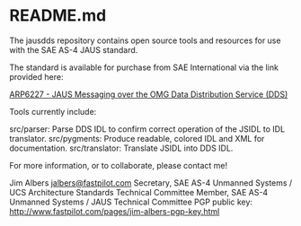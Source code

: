 # README.md

The jausdds repository contains open source tools and resources for use with the SAE AS-4 JAUS standard.

The standard is available for purchase from SAE International via the link provided here:

[ARP6227 - JAUS Messaging over the OMG Data Distribution Service (DDS)](http://standards.sae.org/arp6227/)

Tools currently include:

src/parser: Parse DDS IDL to confirm correct operation of the JSIDL to IDL translator.
src/pygments:  Produce readable, colored IDL and XML for documentation.
src/translator:  Translate JSIDL into DDS IDL.

For more information, or to collaborate, please contact me!

Jim Albers
jalbers@fastpilot.com
Secretary, SAE AS-4 Unmanned Systems / UCS Architecture Standards Technical Committee
Member, SAE AS-4 Unmanned Systems / JAUS Technical Committee
PGP public key: http://www.fastpilot.com/pages/jim-albers-pgp-key.html


